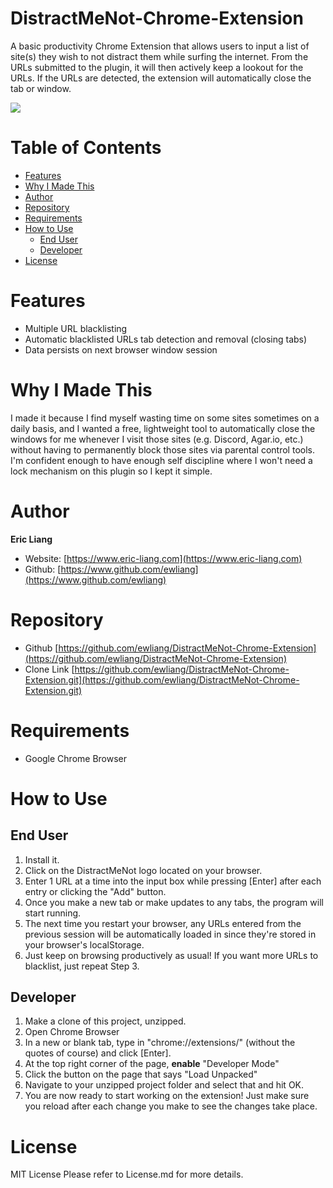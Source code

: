 # DistractMeNot-Chrome-Extension
A basic productivity Chrome Extension that allows users to input a list of site(s) they wish to not distract them while surfing the internet. From the URLs submitted to the plugin, it will then actively keep a lookout for the URLs. If the URLs are detected, the extension will automatically close the tab or window.

![](https://www.eric-liang.com/_nuxt/img/distractmenot-chrome-extension-design.1492eaf.jpg)

# Table of Contents
- [Features](#features)
- [Why I Made This](#why-i-made-this)
- [Author](#author)
- [Repository](#repository)
- [Requirements](#requirements)
- [How to Use](#how-to-use)
  + [End User](#end-user)
  + [Developer](#developer)
- [License](#license)

# Features
- Multiple URL blacklisting
- Automatic blacklisted URLs tab detection and removal (closing tabs)
- Data persists on next browser window session

# Why I Made This
I made it because I find myself wasting time on some sites sometimes on a daily basis, and I wanted a free, lightweight tool to automatically close the windows for me whenever I visit those sites (e.g. Discord, Agar.io, etc.) without having to permanently block those sites via parental control tools. I'm confident enough to have enough self discipline where I won't need a lock mechanism on this plugin so I kept it simple.

# Author
**Eric Liang**
- Website: [https://www.eric-liang.com](https://www.eric-liang.com)
- Github: [https://www.github.com/ewliang](https://www.github.com/ewliang)

# Repository
- Github [https://github.com/ewliang/DistractMeNot-Chrome-Extension](https://github.com/ewliang/DistractMeNot-Chrome-Extension)
- Clone Link [https://github.com/ewliang/DistractMeNot-Chrome-Extension.git](https://github.com/ewliang/DistractMeNot-Chrome-Extension.git)

# Requirements
- Google Chrome Browser

# How to Use
## End User
1. Install it.
2. Click on the DistractMeNot logo located on your browser.
3. Enter 1 URL at a time into the input box while pressing [Enter] after each entry or clicking the "Add" button.
4. Once you make a new tab or make updates to any tabs, the program will start running.
5. The next time you restart your browser, any URLs entered from the previous session will be automatically loaded in since they're stored in your browser's localStorage.
6. Just keep on browsing productively as usual! If you want more URLs to blacklist, just repeat Step 3.

## Developer
1. Make a clone of this project, unzipped.
2. Open Chrome Browser
3. In a new or blank tab, type in "chrome://extensions/" (without the quotes of course) and click [Enter].
4. At the top right corner of the page, **enable** "Developer Mode"
5. Click the button on the page that says "Load Unpacked"
6. Navigate to your unzipped project folder and select that and hit OK.
7. You are now ready to start working on the extension! Just make sure you reload after each change you make to see the changes take place.

# License
MIT License
Please refer to License.md for more details.
